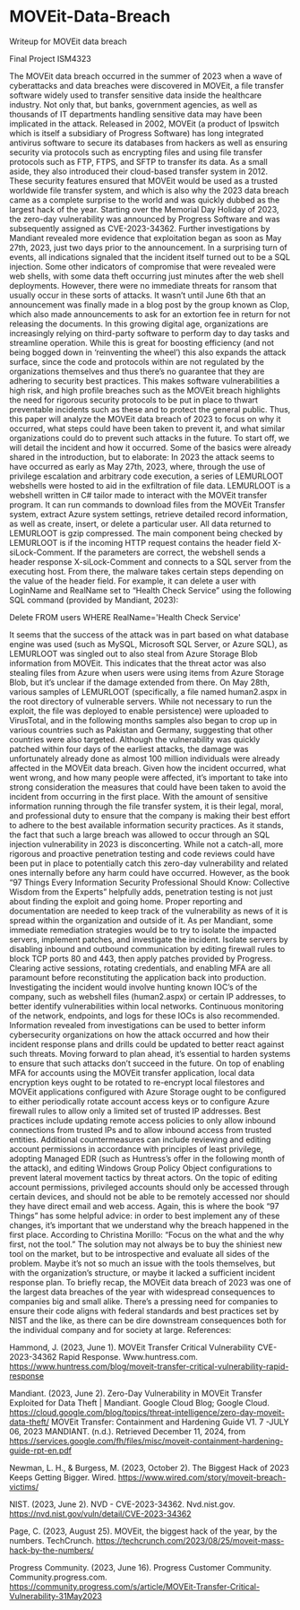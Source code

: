 # MOVEit-Data-Breach
Writeup for MOVEit data breach

Final Project ISM4323

The MOVEit data breach occurred in the summer of 2023 when a wave of cyberattacks and data breaches were discovered in MOVEit, a file transfer software widely used to transfer sensitive data inside the healthcare industry. Not only that, but banks, government agencies, as well as thousands of IT departments handling sensitive data may have been implicated in the attack. Released in 2002, MOVEit (a product of Ipswitch which is itself a subsidiary of Progress Software) has long integrated antivirus software to secure its databases from hackers as well as ensuring security via protocols such as encrypting files and using file transfer protocols such as FTP, FTPS, and SFTP to transfer its data. As a small aside, they also introduced their cloud-based transfer system in 2012. These security features ensured that MOVEit would be used as a trusted worldwide file transfer system, and which is also why the 2023 data breach came as a complete surprise to the world and was quickly dubbed as the largest hack of the year. Starting over the Memorial Day Holiday of 2023, the zero-day vulnerability was announced by Progress Software and was subsequently assigned as CVE-2023-34362. Further investigations by Mandiant revealed more evidence that exploitation began as soon as May 27th, 2023, just two days prior to the announcement. In a surprising turn of events, all indications signaled that the incident itself turned out to be a SQL injection. Some other indicators of compromise that were revealed were web shells, with some data theft occurring just minutes after the web shell deployments. However, there were no immediate threats for ransom that usually occur in these sorts of attacks. It wasn’t until June 6th that an announcement was finally made in a blog post by the group known as Clop, which also made announcements to ask for an extortion fee in return for not releasing the documents. In this growing digital age, organizations are increasingly relying on third-party software to perform day to day tasks and streamline operation. While this is great for boosting efficiency (and not being bogged down in ‘reinventing the wheel’) this also expands the attack surface, since the code and protocols within are not regulated by the organizations themselves and thus there’s no guarantee that they are adhering to security best practices. This makes software vulnerabilities a high risk, and high profile breaches such as the MOVEit breach highlights the need for rigorous security protocols to be put in place to thwart preventable incidents such as these and to protect the general public. Thus, this paper will analyze the MOVEit data breach of 2023 to focus on why it occurred, what steps could have been taken to prevent it, and what similar organizations could do to prevent such attacks in the future. 
To start off, we will detail the incident and how it occurred. Some of the basics were already shared in the introduction, but to elaborate: In 2023 the attack seems to have occurred as early as May 27th, 2023, where, through the use of privilege escalation and arbitrary code execution, a series of LEMURLOOT webshells were hosted to aid in the exfiltration of file data. LEMURLOOT is a webshell written in C# tailor made to interact with the MOVEit transfer program. It can run commands to download files from the MOVEit Transfer system, extract Azure system settings, retrieve detailed record information, as well as create, insert, or delete a particular user. All data returned to LEMURLOOT is gzip compressed. The main component being checked by LEMURLOOT is if the incoming HTTP request contains the header field X-siLock-Comment. If the parameters are correct, the webshell sends a header response X-siLock-Comment and connects to a SQL server from the executing host. From there, the malware takes certain steps depending on the value of the header field. For example, it can delete a user with LoginName and RealName set to “Health Check Service” using the following SQL command (provided by Mandiant, 2023): 

Delete FROM users WHERE RealName='Health Check Service'

It seems that the success of the attack was in part based on what database engine was used (such as MySQL, Microsoft SQL Server, or Azure SQL), as LEMURLOOT was singled out to also steal from Azure Storage Blob information from MOVEit. This indicates that the threat actor was also stealing files from Azure when users were using items from Azure Storage Blob, but it’s unclear if the damage extended from there. On May 28th, various samples of LEMURLOOT (specifically, a file named human2.aspx in the root directory of vulnerable servers. While not necessary to run the exploit, the file was deployed to enable persistence) were uploaded to VirusTotal, and in the following months samples also began to crop up in various countries such as Pakistan and Germany, suggesting that other countries were also targeted. Although the vulnerability was quickly patched within four days of the earliest attacks, the damage was unfortunately already done as almost 100 million individuals were already affected in the MOVEit data breach.
Given how the incident occurred, what went wrong, and how many people were affected, it’s important to take into strong consideration the measures that could have been taken to avoid the incident from occurring in the first place. With the amount of sensitive information running through the file transfer system, it is their legal, moral, and professional duty to ensure that the company is making their best effort to adhere to the best available information security practices. As it stands, the fact that such a large breach was allowed to occur through an SQL injection vulnerability in 2023 is disconcerting. While not a catch-all, more rigorous and proactive penetration testing and code reviews could have been put in place to potentially catch this zero-day vulnerability and related ones internally before any harm could have occurred. However, as the book “97 Things Every Information Security Professional Should Know: Collective Wisdom from the Experts” helpfully adds, penetration testing is not just about finding the exploit and going home. Proper reporting and documentation are needed to keep track of the vulnerability as news of it is spread within the organization and outside of it. As per Mandiant, some immediate remediation strategies would be to try to isolate the impacted servers, implement patches, and investigate the incident. Isolate servers by disabling inbound and outbound communication by editing firewall rules to block TCP ports 80 and 443, then apply patches provided by Progress. Clearing active sessions, rotating credentials, and enabling MFA are all paramount before reconstituting the application back into production. Investigating the incident would involve hunting known IOC’s of the company, such as webshell files (human2.aspx) or certain IP addresses, to better identify vulnerabilities within local networks. Continuous monitoring of the network, endpoints, and logs for these IOCs is also recommended. Information revealed from investigations can be used to better inform cybersecurity organizations on how the attack occurred and how their incident response plans and drills could be updated to better react against such threats. Moving forward to plan ahead, it’s essential to harden systems to ensure that such attacks don’t succeed in the future. On top of enabling MFA for accounts using the MOVEit transfer application, local data encryption keys ought to be rotated to re-encrypt local filestores and MOVEit applications configured with Azure Storage ought to be configured to either periodically rotate account access keys or to configure Azure firewall rules to allow only a limited set of trusted IP addresses. Best practices include updating remote access policies to only allow inbound connections from trusted IPs and to allow inbound access from trusted entities. Additional countermeasures can include reviewing and editing account permissions in accordance with principles of least privilege, adopting Managed EDR (such as Huntress’s offer in the following month of the attack), and editing Windows Group Policy Object configurations to prevent lateral movement tactics by threat actors. On the topic of editing account permissions, privileged accounts should only be accessed through certain devices, and should not be able to be remotely accessed nor should they have direct email and web access. Again, this is where the book “97 Things” has some helpful advice: in order to best implement any of these changes, it’s important that we understand why the breach happened in the first place. According to Christina Morillo: “Focus on the what and the why first, not the tool.” The solution may not always be to buy the shiniest new tool on the market, but to be introspective and evaluate all sides of the problem. Maybe it’s not so much an issue with the tools themselves, but with the organization’s structure, or maybe it lacked a sufficient incident response plan. 
To briefly recap, the MOVEit data breach of 2023 was one of the largest data breaches of the year with widespread consequences to companies big and small alike. There’s a pressing need for companies to ensure their code aligns with federal standards and best practices set by NIST and the like, as there can be dire downstream consequences both for the individual company and for society at large. 
References:

Hammond, J. (2023, June 1). MOVEit Transfer Critical Vulnerability CVE-2023-34362 Rapid Response. Www.huntress.com. https://www.huntress.com/blog/moveit-transfer-critical-vulnerability-rapid-response

Mandiant. (2023, June 2). Zero-Day Vulnerability in MOVEit Transfer Exploited for Data Theft | Mandiant. Google Cloud Blog; Google Cloud. https://cloud.google.com/blog/topics/threat-intelligence/zero-day-moveit-data-theft/
‌
MOVEit Transfer: Containment and Hardening Guide V1. 7 -JULY 06, 2023 MANDIANT. (n.d.). Retrieved December 11, 2024, from https://services.google.com/fh/files/misc/moveit-containment-hardening-guide-rpt-en.pdf

Newman, L. H., & Burgess, M. (2023, October 2). The Biggest Hack of 2023 Keeps Getting Bigger. Wired. https://www.wired.com/story/moveit-breach-victims/

NIST. (2023, June 2). NVD - CVE-2023-34362. Nvd.nist.gov. https://nvd.nist.gov/vuln/detail/CVE-2023-34362

Page, C. (2023, August 25). MOVEit, the biggest hack of the year, by the numbers. TechCrunch. https://techcrunch.com/2023/08/25/moveit-mass-hack-by-the-numbers/

Progress Community. (2023, June 16). Progress Customer Community. Community.progress.com. https://community.progress.com/s/article/MOVEit-Transfer-Critical-Vulnerability-31May2023


